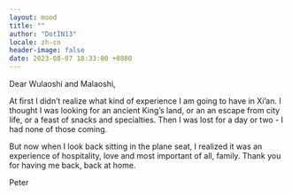 ```yaml
---
layout: mood
title: ""
author: "DotIN13"
locale: zh-cn
header-image: false
date: 2023-08-07 18:33:00 +0800
---
```


Dear Wulaoshi and Malaoshi,

At first I didn’t realize what kind of experience I am going to have in Xi’an. I thought I was looking for an ancient King’s land, or an an escape from city life, or a feast of snacks and specialties. Then I was lost for a day or two - I had none of those coming.

But now when I look back sitting in the plane seat, I realized it was an experience of hospitality, love and most important of all, family. Thank you for having me back, back at home.

Peter
